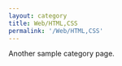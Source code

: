 ```yaml
---
layout: category
title: Web/HTML,CSS
permalink: '/Web/HTML,CSS'
---
```


Another sample category page.

